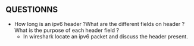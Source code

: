 ## QUESTIONNS 
- How long is an ipv6 header ?What are the different fields on header ? What is the purpose of each header
   field ?
  - In wireshark locate an ipv6 packet and discuss the header present.
